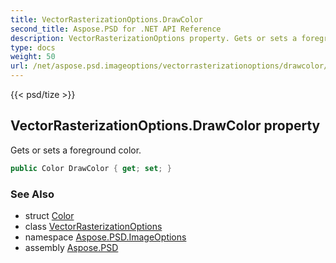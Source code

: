 ```yaml
---
title: VectorRasterizationOptions.DrawColor
second_title: Aspose.PSD for .NET API Reference
description: VectorRasterizationOptions property. Gets or sets a foreground color
type: docs
weight: 50
url: /net/aspose.psd.imageoptions/vectorrasterizationoptions/drawcolor/
---
```

{{< psd/tize >}}
## VectorRasterizationOptions.DrawColor property

Gets or sets a foreground color.

```csharp
public Color DrawColor { get; set; }
```

### See Also

* struct [Color](../../../aspose.psd/color/)
* class [VectorRasterizationOptions](../)
* namespace [Aspose.PSD.ImageOptions](../../../aspose.psd.imageoptions/)
* assembly [Aspose.PSD](../../../)


